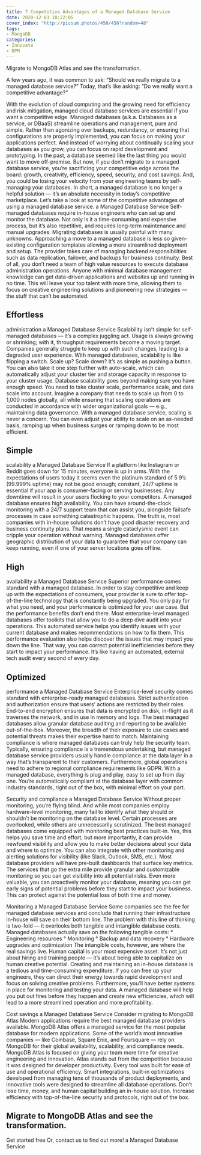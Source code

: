 ```yaml
---
title: 7 Competitive Advantages of a Managed Database Service 
date: 2020-12-03 18:22:05
cover_index: "http://picsum.photos/450/450?random=48"
tags:
- MongoDB
categories:
- Innovate
- BPM
---
```


Migrate to MongoDB Atlas and see the transformation. 

<!-- more --> 
 
 A few years ago, it was common to ask: 
 “Should we really migrate to a managed database service?” 
 Today, that’s like asking: “Do we really want a competitive advantage?” 
 
 With the evolution of cloud computing and the growing need for efficiency and risk mitigation, managed cloud database services are essential if you want a competitive edge. Managed databases (a.k.a. Databases as a service, or DBaaS) streamline operations and management, pure and simple. Rather than agonizing over backups, redundancy, or ensuring that configurations are properly implemented, you can focus on making your applications perfect. And instead of worrying about continually scaling your databases as you grow, you can focus on rapid development and prototyping. In the past, a database seemed like the last thing you would want to move off-premise. But now, if you don’t migrate to a managed database service, you’re sacrificing your competitive edge across the board: growth, creativity, efficiency, speed, security, and cost savings. And, you could be losing your velocity from your engineering teams by self-managing your databases. In short, a managed database is no longer a helpful solution — it’s an absolute necessity in today’s competitive marketplace. Let’s take a look at some of the competitive advantages of using a managed database service. a Managed Database Service Self-managed databases require in-house engineers who can set up and monitor the database. Not only is it a time-consuming and expensive process, but it’s also repetitive, and requires long-term maintenance and manual upgrades. Migrating databases is usually painful with many unknowns. Approaching a move to a managed database is less so given-existing configuration templates allowing a more streamlined deployment and setup. The provider takes care of managing backend responsibilities such as data replication, failover, and backups for business continuity. Best of all, you don’t need a team of high value resources to execute database administration operations. Anyone with minimal database management knowledge can get data-driven applications and websites up and running in no time. This will leave your top talent with more time, allowing them to focus on creative engineering solutions and pioneering new strategies — the stuff that can’t be automated. 

## Effortless 
 administration a Managed Database Service Scalability isn’t simple for self-managed databases — it’s a complex juggling act. Usage is always growing or shrinking; with it, throughput requirements become a moving target. Companies generally struggle to keep up with such changes, leading to a degraded user experience. With managed databases, scalability is like flipping a switch. Scale up? Scale down? It’s as simple as pushing a button. You can also take it one step further with auto-scale, which can automatically adjust your cluster tier and storage capacity in response to your cluster usage. Database scalability goes beyond making sure you have enough speed. You need to take cluster scale, performance scale, and data scale into account. Imagine a company that needs to scale up from 0 to 1,000 nodes globally, all while ensuring that scaling operations are conducted in accordance with wider organizational goals — e.g., maintaining data governance. With a managed database service, scaling is never a concern. You can even adjust your ability to scale on an as-needed basis, ramping up when business surges or ramping down to be most efficient. 
## Simple 
 scalability a Managed Database Service If a platform like Instagram or Reddit goes down for 15 minutes, everyone is up in arms. With the expectations of users today it seems even the platinum standard of 5 9’s (99.999% uptime) may not be good enough; constant, 24/7 uptime is essential if your app is consumer-facing or serving businesses. Any downtime will result in your users flocking to your competitors. A managed database ensures high availability. You can have around-the-clock monitoring with a 24/7 support team that can assist you, alongside failsafe processes in case something catastrophic happens. The truth is, most companies with in-house solutions don’t have good disaster recovery and business continuity plans. That means a single cataclysmic event can cripple your operation without warning. Managed databases offer geographic distribution of your data to guarantee that your company can keep running, even if one of your server locations goes offline. 
## High 
 availability a Managed Database Service Superior performance comes standard with a managed database. In order to stay competitive and keep up with the expectations of consumers, your provider is sure to offer top-of-the-line technology that is constantly being upgraded. You only pay for what you need, and your performance is optimized for your use case. But the performance benefits don’t end there. Most enterprise-level managed databases offer toolkits that allow you to do a deep dive audit into your operations. This automated service helps you identify issues with your current database and makes recommendations on how to fix them. This performance evaluation also helps discover the issues that may impact you down the line. That way, you can correct potential inefficiencies before they start to impact your performance. It’s like having an automated, external tech audit every second of every day. 
## Optimized 
 performance a Managed Database Service Enterprise-level security comes standard with enterprise-ready managed databases. Strict authentication and authorization ensure that users’ actions are restricted by their roles. End-to-end encryption ensures that data is encrypted on disk, in-flight as it traverses the network, and in use in memory and logs. The best managed databases allow granular database auditing and reporting to be available out-of-the-box. Moreover, the breadth of their exposure to use cases and potential threats makes their expertise hard to match. Maintaining compliance is where managed databases can truly help the security team. Typically, ensuring compliance is a tremendous undertaking, but managed database service providers usually handle compliance at the data layer in a way that’s transparent to their customers. Furthermore, global operations need to adhere to regional compliance requirements like GDPR. With a managed database, everything is plug and play, easy to set up from day one. You’re automatically compliant at the database layer with common industry standards, right out of the box, with minimal effort on your part. 

Security and compliance a Managed Database Service Without proper monitoring, you’re flying blind. And while most companies employ hardware-level monitoring, many fail to identify what they should or shouldn’t be monitoring on the database level. Certain processes are overlooked, while others are unnecessarily scrutinized. The best managed databases come equipped with monitoring best practices built-in. Yes, this helps you save time and effort, but more importantly, it can provide newfound visibility and allow you to make better decisions about your data and where to optimize. You can also integrate with other monitoring and alerting solutions for visibility (like Slack, Outlook, SMS, etc.). Most database providers will have pre-built dashboards that surface key metrics. The services that go the extra mile provide granular and customizable monitoring so you can get visibility into all potential risks. Even more valuable, you can proactively monitor your database, meaning you can get early signs of potential problems before they start to impact your business. This can protect against the potential loss of both time and money. 

Monitoring a Managed Database Service Some companies see the fee for managed database services and conclude that running their infrastructure in-house will save on their bottom line. The problem with this line of thinking is two-fold — it overlooks both tangible and intangible database costs. Managed databases actually save on the following tangible costs: ° Engineering resources ° Monitoring ° Backup and data recovery ° Hardware upgrades and optimization The intangible costs, however, are where the real savings live. Human capital is your most expensive asset. It’s not just about hiring and training people — it’s about being able to capitalize on human creative potential. Creating and maintaining an in-house database is a tedious and time-consuming expenditure. If you can free up your engineers, they can direct their energy towards rapid development and focus on solving creative problems. Furthermore, you’ll have better systems in place for monitoring and testing your data. A managed database will help you put out fires before they happen and create new efficiencies, which will lead to a more streamlined operation and more profitability. 

Cost savings a Managed Database Service Consider migrating to MongoDB Atlas Modern applications require the best managed database providers available. MongoDB Atlas offers a managed service for the most popular database for modern applications. Some of the world’s most innovative companies — like Coinbase, Square Enix, and Foursquare — rely on MongoDB for their global availability, scalability, and compliance needs. MongoDB Atlas is focused on giving your team more time for creative engineering and innovation. Atlas stands out from the competition because it was designed for developer productivity. Every tool was built for ease of use and operational efficiency. Smart integrations, built-in optimizations developed from managing tens of thousands of product deployments, and innovative tools were designed to streamline all database operations. Don’t lose time, money, and human capital building an in-house solution. Increase efficiency with top-of-the-line security and protocols, right out of the box. 

## Migrate to MongoDB Atlas and see the transformation. 

Get started free Or, contact us to find out more! a Managed Database Service 
